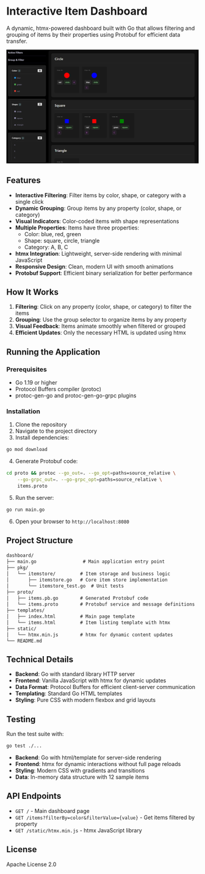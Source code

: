 # Interactive Item Dashboard

A dynamic, htmx-powered dashboard built with Go that allows filtering and grouping of items by their properties using Protobuf for efficient data transfer.

![Dashboard Screenshot](screenshot.png)

## Features

- **Interactive Filtering**: Filter items by color, shape, or category with a single click
- **Dynamic Grouping**: Group items by any property (color, shape, or category)
- **Visual Indicators**: Color-coded items with shape representations
- **Multiple Properties**: Items have three properties:
  - Color: blue, red, green
  - Shape: square, circle, triangle  
  - Category: A, B, C
- **htmx Integration**: Lightweight, server-side rendering with minimal JavaScript
- **Responsive Design**: Clean, modern UI with smooth animations
- **Protobuf Support**: Efficient binary serialization for better performance

## How It Works

1. **Filtering**: Click on any property (color, shape, or category) to filter the items
2. **Grouping**: Use the group selector to organize items by any property
3. **Visual Feedback**: Items animate smoothly when filtered or grouped
4. **Efficient Updates**: Only the necessary HTML is updated using htmx

## Running the Application

### Prerequisites

- Go 1.19 or higher
- Protocol Buffers compiler (protoc)
- protoc-gen-go and protoc-gen-go-grpc plugins

### Installation

1. Clone the repository
2. Navigate to the project directory
3. Install dependencies:

```bash
go mod download
```

4. Generate Protobuf code:

```bash
cd proto && protoc --go_out=. --go_opt=paths=source_relative \
    --go-grpc_out=. --go-grpc_opt=paths=source_relative \
    items.proto
```

5. Run the server:

```bash
go run main.go
```

6. Open your browser to `http://localhost:8080`

## Project Structure

```
dashboard/
├── main.go                 # Main application entry point
├── pkg/
│   └── itemstore/         # Item storage and business logic
│       ├── itemstore.go   # Core item store implementation
│       └── itemstore_test.go  # Unit tests
├── proto/
│   ├── items.pb.go        # Generated Protobuf code
│   └── items.proto        # Protobuf service and message definitions
├── templates/
│   ├── index.html         # Main page template
│   └── items.html         # Item listing template with htmx
├── static/
│   └── htmx.min.js        # htmx for dynamic content updates
└── README.md
```

## Technical Details

- **Backend**: Go with standard library HTTP server
- **Frontend**: Vanilla JavaScript with htmx for dynamic updates
- **Data Format**: Protocol Buffers for efficient client-server communication
- **Templating**: Standard Go HTML templates
- **Styling**: Pure CSS with modern flexbox and grid layouts

## Testing

Run the test suite with:

```bash
go test ./...
```

- **Backend**: Go with html/template for server-side rendering
- **Frontend**: htmx for dynamic interactions without full page reloads
- **Styling**: Modern CSS with gradients and transitions
- **Data**: In-memory data structure with 12 sample items

## API Endpoints

- `GET /` - Main dashboard page
- `GET /items?filterBy=color&filterValue={value}` - Get items filtered by property
- `GET /static/htmx.min.js` - htmx JavaScript library

## License

Apache License 2.0
